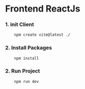 # Frontend ReactJs

### 1. init Client 
```bash
    npm create vite@latest ./
```

### 2. Install Packages 
```bash
    npm install
```

### 2. Run Project 
```bash
    npm run dev
```
